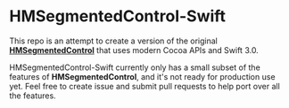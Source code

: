 # HMSegmentedControl-Swift

This repo is an attempt to create a version of the original [**HMSegmentedControl**](https://github.com/HeshamMegid/HMSegmentedControl) that uses modern Cocoa APIs and Swift 3.0.

HMSegmentedControl-Swift currently only has a small subset of the features of **HMSegmentedControl**, and it's not ready for production use yet. Feel free to create issue and submit pull requests to help port over all the features.
